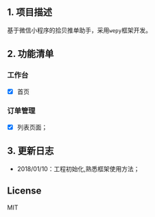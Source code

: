 ## 1. 项目描述
基于微信小程序的拾贝推单助手，采用`wepy`框架开发。

## 2. 功能清单

### 工作台
- [x] 首页


### 订单管理
- [x] 列表页面；



## 3. 更新日志
- 2018/01/10：工程初始化,熟悉框架使用方法；


## License
MIT
